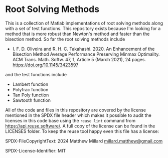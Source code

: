 # Root Solving Methods

This is a collection of Matlab implementations of root solving methods along with a set of test functions. This repository exists because I'm looking for a method that is more robust than Newton's method and faster than the bisection method. So far the root solving methods include

- I. F. D. Oliveira and R. H. C. Takahashi. 2020. An Enhancement of the Bisection Method Average Performance Preserving Minmax Optimality. ACM Trans. Math. Softw. 47, 1, Article 5 (March 2021), 24 pages. https://doi.org/10.1145/3423597

and the test functions include

- Lambert function
- Polyfrac function
- Tan Poly function
- Sawtooth function

All of the code and files in this repository are covered by the license mentioned in the SPDX file header which makes it possible to audit the licenses in this code base using the ```reuse lint``` command from https://api.reuse.software/. A full copy of the license can be found in the LICENSES folder. To keep the reuse tool happy even this file has a license:

 SPDX-FileCopyrightText: 2024 Matthew Millard <millard.matthew@gmail.com>

 SPDX-License-Identifier: MIT



